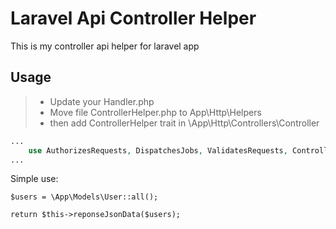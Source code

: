 # Laravel Api Controller Helper 
This is my controller api helper for laravel app

## Usage

> - Update your Handler.php
> - Move file ControllerHelper.php to App\Http\Helpers
> - then add ControllerHelper trait in \App\Http\Controllers\Controller

```php
...
    use AuthorizesRequests, DispatchesJobs, ValidatesRequests, ControllerHelpers;
...
```


Simple use:
```
$users = \App\Models\User::all();

return $this->reponseJsonData($users);
```
